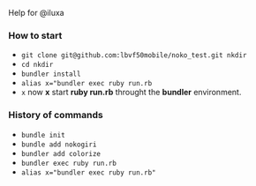 
Help for @iluxa

### How to start

- `git clone git@github.com:lbvf50mobile/noko_test.git nkdir`
- `cd nkdir`
- `bundler install`
- `alias x="bundler exec ruby run.rb`
- `x` now **x** start **ruby run.rb** throught the **bundler** environment.

### History of commands

- `bundle init`
- `bundle add nokogiri`
- `bundler add colorize`
- `bundler exec ruby run.rb`
- `alias x="bundler exec ruby run.rb"`